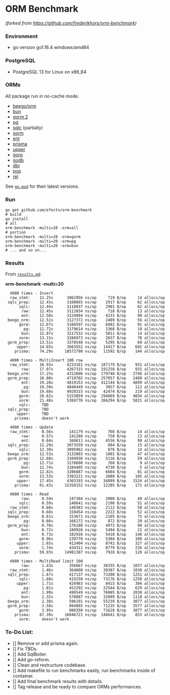 # ORM Benchmark

_(forked from https://github.com/frederikhors/orm-benchmark)_

### Environment

- go version go1.16.4 windows/amd64

### PostgreSQL

- PostgreSQL 13 for Linux on x86_64

### ORMs

All package run in no-cache mode.

- [beego/orm](https://github.com/astaxie/beego/tree/master/orm)
- [bun](https://github.com/uptrace/bun)
- [gorm 2](https://github.com/go-gorm/gorm)
- [pg](https://github.com/go-pg/pg)
- [sqlc](https://github.com/kyleconroy/sqlc) (partially)
- [xorm](https://github.com/xormplus/xorm)
- [ent](https://github.com/ent/ent)
- [prisma](https://github.com/prisma/prisma-client-go)
- [upper](https://github.com/upper/db)
- [gorp](https://github.com/go-gorp/gorp)
- [godb](https://github.com/samonzeweb/godb)
- [dbr](https://github.com/gocraft/dbr/)
- [pop](https://github.com/gobuffalo/pop)
- [rel](https://github.com/go-rel/rel)

See [`go.mod`](https://github.com/efectn/orm-benchmark/blob/master/go.mod) for their latest versions.

### Run

```shell
go get github.com/efectn/orm-benchmark
# build
go install
# all
orm-benchmark -multi=20 -orm=all
# portion
orm-benchmark -multi=20 -orm=gorm
orm-benchmark -multi=20 -orm=pg
orm-benchmark -multi=20 -orm=bun
# ... and so on...
```

### Results

From [`results.md`](https://github.com/efectn/orm-benchmark/tree/master/results.md):

**orm-benchmark -multi=20**

```
  4000 times - Insert
  raw_stmt:    12.25s      3062956 ns/op     719 B/op     14 allocs/op
 sqlc_prep:    12.43s      3108665 ns/op    2917 B/op     62 allocs/op
      sqlc:    12.44s      3110837 ns/op    2901 B/op     62 allocs/op
       raw:    12.45s      3112034 ns/op     718 B/op     13 allocs/op
       ent:    12.50s      3124994 ns/op    4231 B/op     99 allocs/op
 beego_orm:    12.51s      3127372 ns/op    2409 B/op     56 allocs/op
      gorm:    12.67s      3168597 ns/op    6982 B/op     91 allocs/op
        pg:    12.72s      3179614 ns/op    1368 B/op     10 allocs/op
       bun:    12.87s      3217532 ns/op    5011 B/op     14 allocs/op
      xorm:    13.15s      3286973 ns/op    2837 B/op     78 allocs/op
 gorm_prep:    13.51s      3378548 ns/op    5295 B/op     69 allocs/op
     upper:    14.65s      3663552 ns/op   14417 B/op    682 allocs/op
    prisma:    74.29s     18572790 ns/op   11592 B/op    144 allocs/op

  4000 times - MultiInsert 100 row
  raw_stmt:    16.93s      4233161 ns/op  187179 B/op    931 allocs/op
       raw:    17.07s      4267315 ns/op  191258 B/op    931 allocs/op
 beego_orm:    17.25s      4312606 ns/op  179748 B/op   2746 allocs/op
 gorm_prep:    18.88s      4719702 ns/op  257057 B/op   2488 allocs/op
       ent:    19.28s      4819153 ns/op  412144 B/op   4899 allocs/op
        pg:    19.39s      4848449 ns/op    3857 B/op    112 allocs/op
       bun:    19.68s      4920315 ns/op   42474 B/op    219 allocs/op
      gorm:    20.62s      5153859 ns/op  294869 B/op   4034 allocs/op
      xorm:    21.48s      5369776 ns/op  266294 B/op   5821 allocs/op
      sqlc:     TBD
 sqlc_prep:     TBD
     upper:     TBD
    prisma:     doesn't work

  4000 times - Update
  raw_stmt:     0.56s       141179 ns/op     766 B/op     14 allocs/op
       raw:     0.57s       141288 ns/op     750 B/op     13 allocs/op
       ent:     0.64s       160611 ns/op    4556 B/op     99 allocs/op
 sqlc_prep:    12.29s      3073559 ns/op     894 B/op     15 allocs/op
      sqlc:    12.38s      3095962 ns/op     876 B/op     14 allocs/op
 beego_orm:    12.53s      3132803 ns/op    1801 B/op     47 allocs/op
 gorm_prep:    12.68s      3169936 ns/op    5116 B/op     59 allocs/op
        pg:    12.71s      3178600 ns/op     768 B/op      9 allocs/op
       bun:    12.74s      3184405 ns/op    4730 B/op      5 allocs/op
      gorm:    12.82s      3206087 ns/op    6604 B/op     81 allocs/op
      xorm:    13.53s      3383221 ns/op    2888 B/op    105 allocs/op
     upper:    17.45s      4363193 ns/op   34899 B/op   1524 allocs/op
    prisma:    61.43s     15358152 ns/op   12285 B/op    171 allocs/op

  4000 times - Read
       raw:     0.59s       147384 ns/op    2080 B/op     49 allocs/op
      sqlc:     0.59s       148641 ns/op    2190 B/op     51 allocs/op
  raw_stmt:     0.60s       149383 ns/op    2112 B/op     50 allocs/op
 sqlc_prep:     0.60s       150454 ns/op    2222 B/op     52 allocs/op
 beego_orm:     0.61s       153671 ns/op    2105 B/op     75 allocs/op
        pg:     0.66s       166172 ns/op     872 B/op     20 allocs/op
 gorm_prep:     0.70s       176180 ns/op    4972 B/op     98 allocs/op
       bun:     0.72s       180928 ns/op    5494 B/op     21 allocs/op
       ent:     0.73s       182916 ns/op    5418 B/op    148 allocs/op
      gorm:     0.96s       239778 ns/op    5304 B/op    109 allocs/op
     upper:     1.65s       412404 ns/op    8742 B/op    327 allocs/op
      xorm:     1.74s       434311 ns/op    8779 B/op    216 allocs/op
    prisma:    59.93s     14981387 ns/op    7928 B/op    128 allocs/op

  4000 times - MultiRead limit 100
       raw:     1.43s       356667 ns/op   38355 B/op   1037 allocs/op
  raw_stmt:     1.46s       364608 ns/op   38387 B/op   1038 allocs/op
 sqlc_prep:     1.67s       417137 ns/op   73208 B/op   1251 allocs/op
      sqlc:     1.68s       419150 ns/op   73176 B/op   1250 allocs/op
     upper:     1.71s       426983 ns/op    8415 B/op    304 allocs/op
        pg:     1.81s       452292 ns/op   22544 B/op    629 allocs/op
       ent:     1.99s       498549 ns/op   76065 B/op   2038 allocs/op
       bun:     2.32s       578887 ns/op   32899 B/op   1118 allocs/op
 beego_orm:     2.38s       596191 ns/op   55239 B/op   3077 allocs/op
 gorm_prep:     3.58s       894885 ns/op   71235 B/op   3577 allocs/op
      gorm:     3.95s       988350 ns/op   71628 B/op   3877 allocs/op
    prisma:    67.39s     16846721 ns/op  146641 B/op    853 allocs/op
      xorm:     doesn't work
```

### To-Do List:
- [] Remove or add prisma again.
- [] Fix TBDs.
- [] Add SqlBoiler.
- [] Add go-reform.
- [] Clean and restructure codebase.
- [] Add makefile to run benchmarks easily, run benchmarks inside of container.
- [] Add final benchmark results with details.
- [] Tag release and be ready to compare ORMs performances.